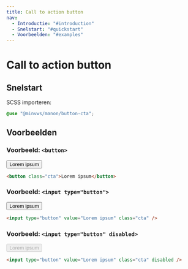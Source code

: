 ```yaml
---
title: Call to action button
nav:
  - Introductie: "#introduction"
  - Snelstart: "#quickstart"
  - Voorbeelden: "#examples"
---
```


<h1 id="introduction">Call to action button</h1>

<h2 id="quickstart">Snelstart</h2>

SCSS importeren:

```scss
@use "@minvws/manon/button-cta";
```

<h2 id="examples">Voorbeelden</h2>

### Voorbeeld: `<button>`

<button class="cta">Lorem ipsum</button>

```html
<button class="cta">Lorem ipsum</button>
```

### Voorbeeld: `<input type="button">`

<input type="button" value="Lorem ipsum" class="cta" />

```html
<input type="button" value="Lorem ipsum" class="cta" />
```

### Voorbeeld: `<input type="button" disabled>`

<input type="button" value="Lorem ipsum" class="cta" disabled />

```html
<input type="button" value="Lorem ipsum" class="cta" disabled />
```
